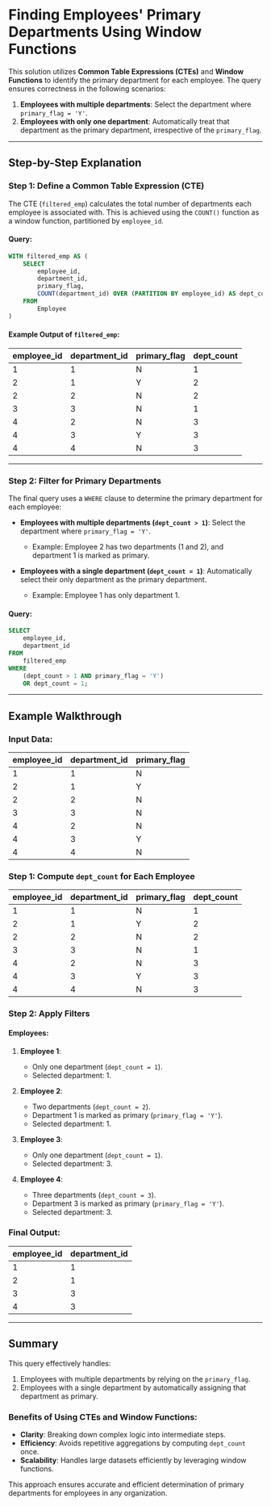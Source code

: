 # Finding Employees' Primary Departments Using Window Functions

This solution utilizes **Common Table Expressions (CTEs)** and **Window Functions** to identify the primary department for each employee. The query ensures correctness in the following scenarios:

1. **Employees with multiple departments**: Select the department where `primary_flag = 'Y'`.
2. **Employees with only one department**: Automatically treat that department as the primary department, irrespective of the `primary_flag`.

---

## Step-by-Step Explanation

### Step 1: Define a Common Table Expression (CTE)
The CTE (`filtered_emp`) calculates the total number of departments each employee is associated with. This is achieved using the `COUNT()` function as a window function, partitioned by `employee_id`.

#### Query:
```sql
WITH filtered_emp AS (
    SELECT
        employee_id,
        department_id,
        primary_flag,
        COUNT(department_id) OVER (PARTITION BY employee_id) AS dept_count
    FROM
        Employee
)
```

#### Example Output of `filtered_emp`:
| employee_id | department_id | primary_flag | dept_count |
|-------------|---------------|--------------|------------|
| 1           | 1             | N            | 1          |
| 2           | 1             | Y            | 2          |
| 2           | 2             | N            | 2          |
| 3           | 3             | N            | 1          |
| 4           | 2             | N            | 3          |
| 4           | 3             | Y            | 3          |
| 4           | 4             | N            | 3          |

---

### Step 2: Filter for Primary Departments

The final query uses a `WHERE` clause to determine the primary department for each employee:

- **Employees with multiple departments (`dept_count > 1`)**:
  Select the department where `primary_flag = 'Y'`.
  - Example: Employee 2 has two departments (1 and 2), and department 1 is marked as primary.

- **Employees with a single department (`dept_count = 1`)**:
  Automatically select their only department as the primary department.
  - Example: Employee 1 has only department 1.

#### Query:
```sql
SELECT
    employee_id,
    department_id
FROM
    filtered_emp
WHERE
    (dept_count > 1 AND primary_flag = 'Y')
    OR dept_count = 1;
```

---

## Example Walkthrough

### Input Data:
| employee_id | department_id | primary_flag |
|-------------|---------------|--------------|
| 1           | 1             | N            |
| 2           | 1             | Y            |
| 2           | 2             | N            |
| 3           | 3             | N            |
| 4           | 2             | N            |
| 4           | 3             | Y            |
| 4           | 4             | N            |

### Step 1: Compute `dept_count` for Each Employee
| employee_id | department_id | primary_flag | dept_count |
|-------------|---------------|--------------|------------|
| 1           | 1             | N            | 1          |
| 2           | 1             | Y            | 2          |
| 2           | 2             | N            | 2          |
| 3           | 3             | N            | 1          |
| 4           | 2             | N            | 3          |
| 4           | 3             | Y            | 3          |
| 4           | 4             | N            | 3          |

### Step 2: Apply Filters
#### Employees:
1. **Employee 1**:
   - Only one department (`dept_count = 1`).
   - Selected department: 1.

2. **Employee 2**:
   - Two departments (`dept_count = 2`).
   - Department 1 is marked as primary (`primary_flag = 'Y'`).
   - Selected department: 1.

3. **Employee 3**:
   - Only one department (`dept_count = 1`).
   - Selected department: 3.

4. **Employee 4**:
   - Three departments (`dept_count = 3`).
   - Department 3 is marked as primary (`primary_flag = 'Y'`).
   - Selected department: 3.

### Final Output:
| employee_id | department_id |
|-------------|---------------|
| 1           | 1             |
| 2           | 1             |
| 3           | 3             |
| 4           | 3             |

---

## Summary

This query effectively handles:
1. Employees with multiple departments by relying on the `primary_flag`.
2. Employees with a single department by automatically assigning that department as primary.

### Benefits of Using CTEs and Window Functions:
- **Clarity**: Breaking down complex logic into intermediate steps.
- **Efficiency**: Avoids repetitive aggregations by computing `dept_count` once.
- **Scalability**: Handles large datasets efficiently by leveraging window functions.

This approach ensures accurate and efficient determination of primary departments for employees in any organization.

